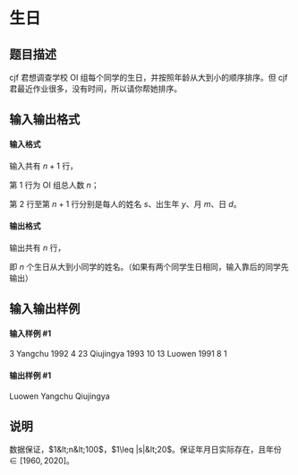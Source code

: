 
# 生日
## 题目描述
cjf 君想调查学校 OI 组每个同学的生日，并按照年龄从大到小的顺序排序。但 cjf 君最近作业很多，没有时间，所以请你帮她排序。

## 输入输出格式
#### 输入格式

输入共有 $n + 1$ 行，

第 $1$ 行为 OI 组总人数 $n$；

第 $2$ 行至第 $n+1$ 行分别是每人的姓名 $s$、出生年 $y$、月 $m$、日 $d$。

#### 输出格式

输出共有 $n$ 行，

即 $n$ 个生日从大到小同学的姓名。（如果有两个同学生日相同，输入靠后的同学先输出）

## 输入输出样例
#### 输入样例 #1
3
Yangchu 1992 4 23
Qiujingya 1993 10 13
Luowen 1991 8 1

#### 输出样例 #1
Luowen
Yangchu
Qiujingya

## 说明
数据保证，$1&lt;n&lt;100$，$1\leq |s|&lt;20$。保证年月日实际存在，且年份 $\in [1960,2020]$。
 